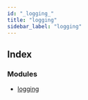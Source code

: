 ```yaml
---
id: "_logging_"
title: "logging"
sidebar_label: "logging"
---
```


## Index

### Modules

* [logging](_logging_.logging.md)
